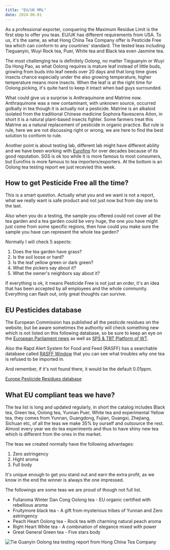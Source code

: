 ```yaml
---
title: "EU/UK MRL"
date: 2024-06-01
---
```


As a professional exporter, conquering the Maximum Residue Limit is the first step to offer you teas. EU/UK has different requirements from USA. To us, it's the same, as what Hong China Tea Company offer is Pesticide Free tea which can conform to any countries' standard. The tested teas including Tieguanyin, Wuyi Rock tea, Puer, White tea and Black tea even Jasmine tea.

The most challenging tea is definitely Oolong, no matter Tieguanyin or Wuyi Da Hong Pao, as what Oolong requires is mature leaf instead of little buds, growing from buds into leaf needs over 20 days and that long time gives insects chance especially under the also growing temperature, higher temperature means more insects. When the leaf is at the right time for Oolong picking, it's quite hard to keep it intact when bad guys surrounded. 

What could give us a surprise is Anthraquinone and Matrine now. Anthraquinone was a new contaminant, with unknown source, occurred golbally in tea though it is actually not a pesticide. Matrine is an alkaloid isolated from the traditional Chinese medicine Sophora flavescens Aiton, in short it is a natural plant-based insects fighter. Some farmers treat this Matrine as a natural replacement of pesticide in organic practice. But rule is rule, here we are not discussing right or wrong, we are here to find the best solution to conform to rule.

Another point is about testing lab, different lab might have different ability and we have been working with [Eurofins](https://www.eurofins.com) for over decades because of its good reputation. SGS is ok too while it is more famous to most consumers, but Eurofins is more famous to tea importers/exporters. At the bottom is an Oolong tea testing report we just recevied this week.

## How to get Pesticide Free all the time?

This is a smart question. Actually what you and we want is not a report, what we really want is safe product and not just now but from day one to the last.

Also when you do a testing, the sample you offered could not cover all the tea garden and a tea garden could be very huge, the one you have might just come from some specific regions, then how could you make sure the sample you have can represent the whole tea garden?

Normally I will check 5 aspects:

1. Does the tea garden have grass?
2. Is the soil loose or hard?
3. Is the leaf yellow green or dark green?
4. What the pickers say about it?
5. What the owner's neighbors say about it?

If everything is ok, it means Pesticide Free is not just an order, it's an idea that has been accepted by all employees and the whole community. Everything can flash out, only great thoughts can survive.

## EU Pesticides database

The European Commission has published all the pesticde residues on the website, but be aware sometimes the authority will check something new which is not listed on this following database, so be sure to keep an eye on the [European Parliament news](https://technical-barriers-trade.ec.europa.eu/en/home) as well as [SPS & TBT Platform of WT](https://eping.wto.org).

Also the Rapd Alert System for Food and Feed (RASFF) has a searchable database called [RASFF Window](https://webgate.ec.europa.eu/rasff-window/screen/consumers) that you can see what troubles why one tea is refused to be imported in.

And remember, if it's not found there, it would be the default 0.01ppm.

[Europe Pesticide Residues database](https://ec.europa.eu/food/plant/pesticides/eu-pesticides-database/start/screen/mrls)

## What EU compliant teas we have?

The tea list is long and updated regularly, in short the catalog includes Black tea, Green tea, Oolong tea, Yunnan Puer, White tea and experimental Yellow tea, they comes from Yunnan, Guangdong, Fujian, Guangxi, Zhejiang, Sichuan etc, of all the teas we make 35% by ourself and outsource the rest. Almost every year we do tea experiments and thus to have shiny new tea which is different from the ones in the market.

The teas we created normally have the following advantages:

1. Zero astringency
2. Hight aroma
3. Full body

It's unique enough to get you stand out and earn the extra profit, as we know in the end the winner is always the one impressed.

The followings are some teas we are proud of though not full list.

* Fullaroma Winter Dan Cong Oolong tea - EU organic certified with rebellious aroma
* Fruitymore black tea - A gift from mysterious tribes of Yunnan and Zero astringency
* Peach Heart Oolong tea - Rock tea with charming natural peach aroma
* Right Heart White tea - A combination of elegance mixed with power
* Great General Green tea - Five stars body 


![Tie Guanyin Oolong tea testing report from Hong China Tea Company](/img/oolong-testing-report.jpg "Tieguanyin tea testing report from Eurofins")

 
